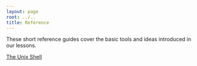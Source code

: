 ```yaml
---
layout: page
root: ../..
title: Reference
---
```


These short reference guides cover the basic tools and ideas introduced in our lessons.

<div class="toc" markdown="1">

[The Unix Shell](01-shell.html)

</div>
